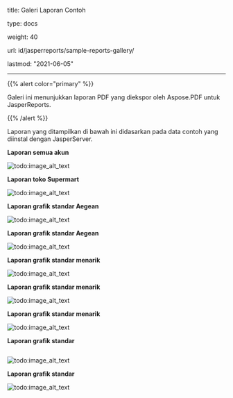 title: Galeri Laporan Contoh

type: docs

weight: 40

url: id/jasperreports/sample-reports-gallery/

lastmod: "2021-06-05"

---

{{% alert color="primary" %}}

Galeri ini menunjukkan laporan PDF yang diekspor oleh Aspose.PDF untuk JasperReports.

{{% /alert %}}

Laporan yang ditampilkan di bawah ini didasarkan pada data contoh yang diinstal dengan JasperServer.

**Laporan semua akun**

![todo:image_alt_text](sample-reports-gallery_1.png)

**Laporan toko Supermart**

![todo:image_alt_text](sample-reports-gallery_2.png)

**Laporan grafik standar Aegean**

![todo:image_alt_text](sample-reports-gallery_3.png)

**Laporan grafik standar Aegean**

![todo:image_alt_text](sample-reports-gallery_4.png)

**Laporan grafik standar menarik**

![todo:image_alt_text](sample-reports-gallery_5.png)

**Laporan grafik standar menarik**

![todo:image_alt_text](sample-reports-gallery_6.png)

**Laporan grafik standar menarik**

![todo:image_alt_text](sample-reports-gallery_7.png)

**Laporan grafik standar**
```

```
![todo:image_alt_text](sample-reports-gallery_8.png)

**Laporan grafik standar**

![todo:image_alt_text](sample-reports-gallery_9.png)
```